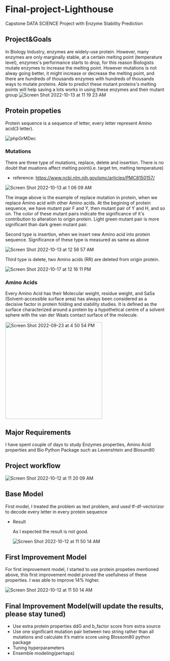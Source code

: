 # Final-project-Lighthouse
Capstone DATA SCIENCE Project with Enzyme Stability Prediction
## Project&Goals
  In Biology Industry, enzymes are widely-use protein. However, many enzymes are only marginally stable,  at a certain melting point (temperature level), enzymes's performance starts to drop, for this reason Biologists mutate enzymes to increase the melting point. However mutations is not alway going better, it might increase or decrease the melting point, and there are hundreds of thousands enzymes with hundreds of thousands ways to mutate proteins. Able to predict these mutant proteins's melting points will help saving a lots works in using these enzymes and their mutant group
 ![Screen Shot 2022-10-13 at 11 19 23 AM](https://user-images.githubusercontent.com/93171100/196218314-4af9324f-e4c9-473c-a98b-39aeb2e31119.png)
## Protein propeties
  Protein sequence is a sequence of letter, every letter represent Amino acid(3 letter).

![phpGrMDec](https://user-images.githubusercontent.com/93171100/196220798-3ac42c17-3650-4755-b51d-db9006aeb624.png)
 
### Mutations

There are three type of mutations, replace, delete and insertion. There is no doubt that muations affect melting point(i.e. target tm, melting temperature)
- reference: https://www.ncbi.nlm.nih.gov/pmc/articles/PMC8150157/

 ![Screen Shot 2022-10-13 at 1 06 09 AM](https://user-images.githubusercontent.com/93171100/196219026-b6c2fd56-8fa0-41cf-b23e-637bc65d8b9c.png)
 
  The image above is the example of replace mutation in protein, when we replace Amino acid with other Amino acids. At the begining of protein sequence, we have mutant pair F and Y, then mutant pair of Y and H, and so on. The color of these mutant pairs indicate the significance of it's contribution to alteration to origin protein. Light green mutant pair is more significant than dark green mutant pair.
  
  Second type is insertion, when we insert new Amino acid into protein sequence. Significance of these type is measured as same as above
  
![Screen Shot 2022-10-13 at 12 56 57 AM](https://user-images.githubusercontent.com/93171100/196219043-3f0ee1eb-dd70-4c12-9f0f-aa10e304498b.png)

Third type is delete, two Amino acids (RR) are deleted from origin protein.

![Screen Shot 2022-10-17 at 12 16 11 PM](https://user-images.githubusercontent.com/93171100/196229473-7b1db53f-d8ff-4259-b139-c16b17b6aaf6.png)

### Amino Acids
  Every Amino Acid has their Molecular weight, residue weight, and SaSa (Solvent-accessible surface area) has always been considered as a decisive factor in protein folding and stability studies. It is defined as the surface characterized around a protein by a hypothetical centre of a solvent sphere with the van der Waals contact surface of the molecule.
  
<img width="305" alt="Screen Shot 2022-09-23 at 4 50 54 PM" src="https://user-images.githubusercontent.com/93171100/196231409-3faf4668-4bfd-4024-a237-d7126dd09f7f.png">

## Major Requirements

I have spent couple of days to study Enzymes properties, Amino Acid properties and Bio Python Package such as Levenshtein and Blosum80

## Project workflow
![Screen Shot 2022-10-12 at 11 20 09 AM](https://user-images.githubusercontent.com/93171100/196233837-5685a5ba-c44a-49f0-a5e7-e65eeec279a9.png)

## Base Model

First model, I treated the problem as text problem, and used tf-df-vectorizor to decode every letter in every protein sequence

* Result

    As I expected the result is not good.
    
    ![Screen Shot 2022-10-12 at 11 50 14 AM](https://user-images.githubusercontent.com/93171100/196234295-213eb52c-f20a-4d91-bd04-02806fa8c38b.png)

## First Improvement Model

For first improvement model, I started to use protein propeties mentioned above, this first improvement model proved the usefulness of these properties.
I was able to improve 14% higher.

![Screen Shot 2022-10-12 at 11 50 14 AM](https://user-images.githubusercontent.com/93171100/196240846-804a326b-88ae-4c99-9d7b-a56f2dad5f8e.png)

## Final Improvement Model(will update the results, please stay tuned)
- Use extra protein properties ddG and b_factor score from extra source
- Use one significant mutation pair between two string rather than all mutations and calculate it’s matrix score using Blossom80 python package
- Tuning hyperparameters
- Ensemble modeling(perhaps)

